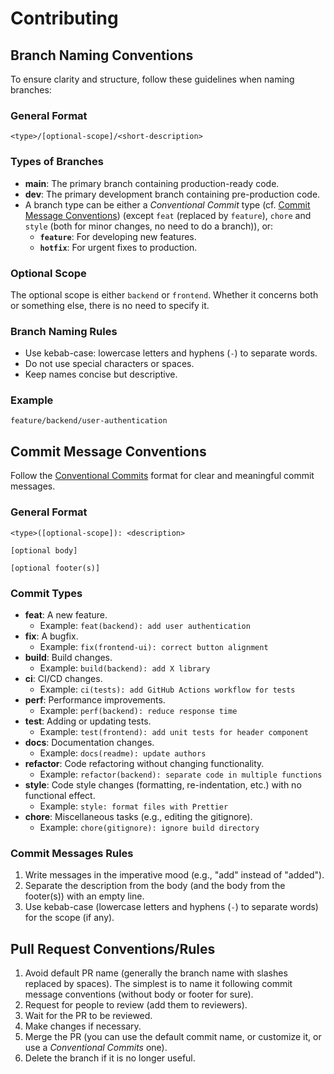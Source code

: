 # Contributing

## Branch Naming Conventions

To ensure clarity and structure, follow these guidelines when naming branches:

### General Format

```
<type>/[optional-scope]/<short-description>
```

### Types of Branches

- **main**: The primary branch containing production-ready code.
- **dev**: The primary development branch containing pre-production code.
- A branch type can be either a _Conventional Commit_ type (cf. [Commit Message Conventions](#commit-message-conventions)) (except `feat` (replaced by `feature`), `chore` and `style` (both for minor changes, no need to do a branch)), or:
    - **`feature`**: For developing new features.
    - **`hotfix`**: For urgent fixes to production.

### Optional Scope

The optional scope is either `backend` or `frontend`.
Whether it concerns both or something else, there is no need to specify it.

### Branch Naming Rules

- Use kebab-case: lowercase letters and hyphens (`-`) to separate words.
- Do not use special characters or spaces.
- Keep names concise but descriptive.

### Example

```
feature/backend/user-authentication
```

## Commit Message Conventions

Follow the [Conventional Commits](https://conventionalcommits.org) format for clear and meaningful commit messages.

### General Format

```
<type>([optional-scope]): <description>

[optional body]

[optional footer(s)]
```

### Commit Types

- **feat**: A new feature.
    - Example: `feat(backend): add user authentication`
- **fix**: A bugfix.
    - Example: `fix(frontend-ui): correct button alignment`
- **build**: Build changes.
    - Example: `build(backend): add X library`
- **ci**: CI/CD changes.
    - Example: `ci(tests): add GitHub Actions workflow for tests`
- **perf**: Performance improvements.
    - Example: `perf(backend): reduce response time`
- **test**: Adding or updating tests.
    - Example: `test(frontend): add unit tests for header component`
- **docs**: Documentation changes.
    - Example: `docs(readme): update authors`
- **refactor**: Code refactoring without changing functionality.
    - Example: `refactor(backend): separate code in multiple functions`
- **style**: Code style changes (formatting, re-indentation, etc.) with no functional effect.
    - Example: `style: format files with Prettier`
- **chore**: Miscellaneous tasks (e.g., editing the gitignore).
    - Example: `chore(gitignore): ignore build directory`

### Commit Messages Rules

1. Write messages in the imperative mood (e.g., "add" instead of "added").
2. Separate the description from the body (and the body from the footer(s)) with an empty line.
3. Use kebab-case (lowercase letters and hyphens (`-`) to separate words) for the scope (if any).

## Pull Request Conventions/Rules

1. Avoid default PR name (generally the branch name with slashes replaced by spaces). The simplest is to name it following commit message conventions (without body or footer for sure).
2. Request for people to review (add them to reviewers).
3. Wait for the PR to be reviewed.
4. Make changes if necessary.
5. Merge the PR (you can use the default commit name, or customize it, or use a _Conventional Commits_ one).
6. Delete the branch if it is no longer useful.
